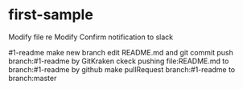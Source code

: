 # first-sample
Modify file
re Modify
Confirm notification to slack

#1-readme
  make new branch
  edit README.md and git commit
  push branch:#1-readme by GitKraken
  ckeck pushing file:README.md to branch:#1-readme by github
  make pullRequest branch:#1-readme to branch:master